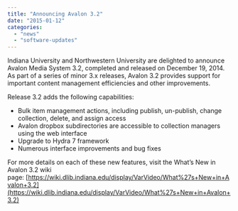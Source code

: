 ```yaml
---
title: "Announcing Avalon 3.2"
date: "2015-01-12"
categories: 
  - "news"
  - "software-updates"
---
```


Indiana University and Northwestern University are delighted to announce Avalon Media System 3.2, completed and released on December 19, 2014. As part of a series of minor 3.x releases, Avalon 3.2 provides support for important content management efficiencies and other improvements.

Release 3.2 adds the following capabilities:

- Bulk item management actions, including publish, un-publish, change collection, delete, and assign access
- Avalon dropbox subdirectories are accessible to collection managers using the web interface
- Upgrade to Hydra 7 framework
- Numerous interface improvements and bug fixes

For more details on each of these new features, visit the What’s New in Avalon 3.2 wiki page: [https://wiki.dlib.indiana.edu/display/VarVideo/What%27s+New+in+Avalon+3.2](https://wiki.dlib.indiana.edu/display/VarVideo/What%27s+New+in+Avalon+3.2)
